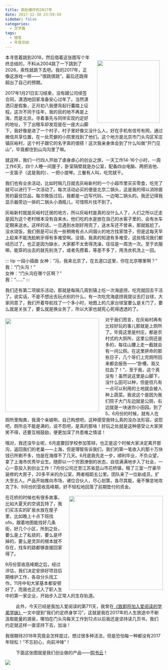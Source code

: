 ```yaml
---
title: 跳到爆炸的2017年
date: 2017-12-30 23:59:59
sidebar: false
categories:
  - 文学篇
tags:
  - 随笔
  - 年度总结
---
```


<img class="right" src="/images/2017/jump-jump.jpg" style="width: 200px; float: right; margin: 20px 10px 0 20px;">

<p class="paragraph">本寻思着跳到2018，然后借着这张图写个年终总结的，不料从2004跳了一下跳到了2026，索性就跳下去吧。我的2017年，正像这游戏一样——“很跳很跳”，最后还跳得超出了自己的预期。</p>

<p class="paragraph">2017年1月21日实习结束，没有跟公司续签合同，潇洒地回家准备安心过年了。当然潇洒只是假象，正月初八我便背起行囊踏上征程。这次不同于往年，我的目的地不再是上海，而是北京。寻着事先与同伴实现约定好的地址，下了出租车却发现是在一座大山脚下，我好像是进了一个村子，村子里好像又没什么人，好在手机有信号有网，通过微信共享位置，在一处荒僻的小院里找到了他们。这个地方是北京市门头沟区军庄镇灰峪村，这个村子跟它的名字真的很搭！这次我亲身体会到了什么叫做“开门见山”，毕竟都住到山沟沟里了嘛。</p>

<p class="paragraph">就这样，我们一行四人开始了虐身虐心的创业之旅，一天工作14-16个小时，一周工作6天，四个人睡一间屋子，卧室隔壁就是办公室，配备四台电脑、两把吉他、一支笛子（这是我的）、一把小提琴。三餐有人叫，吃完就干。</p>

<p class="paragraph">我们也有业余活动，比如时隔几日就去灰峪新村的一个小超市里买买零食，吃完了就可以进行下一次活动了。每次活动必买的便是北京二锅头，这是我的得以消除疲劳的最佳饮品，每次晚饭过后，我都是一边写代码，一边喝二锅头的。我还记得我显示器旁边一排的二锅头小酒瓶儿，可惜照片找不到了。</p>

<p class="paragraph">灰峪新村就是灰峪村迁居的地方，所以灰峪村是真的没什么人了，人们之所以迁走是因为这个老村根本没有自来水，他们吃的水是放在自己的水窖子里的，会有水车定期来送水。这样的话，一旦遇到水刚好用完了，送水车还不曾来，那就尴尬了。没水烧饭，我们倒是可以去一些稍微有点人间烟火的地方找家馆子，但是这每天早上起来不能洗脸刷牙得有多难受啊。没错，我真的知道有多难受，这些情况我们都经历过了。也正是因为缺水，大家都不太舍得洗澡，往往是一周洗一次。至于衣服嘛，能穿的出去的就先别洗了，或者先攒着，等差不多了，用洗衣机洗上一回。</p>

::: tip 一段小插曲
女神：“冯，我来北京了，在五道口这里，你在北京哪里啊？”<br/>
我：“门头沟！”<br/>
女神：“门头沟在哪个区啊？”<br/>
我：“……”
:::

<p class="paragraph">我们还有第二项娱乐活动，那就是每隔几周到镇上吃一次海底捞，吃完就回去干活了。说实话，不是不想出去玩点别的什么，有一次吃完海底捞我提议去打台球，大家同意了，我们开着导航找了一个多小时，地图上的几家台球室要么是关门了，要么就是关张了，要么就是换业务了，所以大家也就死心死得透透的了。</p>

<img class="left" src="/images/2017/mentougou.jpg" style="width: 300px; float: left; margin: 6px 20px 0 0;">

<p class="paragraph">对于我们而言，在灰峪村再有比较好玩的事儿那就是上厕所了。毕竟这里是村庄，都是农村式的大厕所，这里公厕还是多的，每往山腰上走一截就会有一间公厕。在这里拼命的那些日子，几个哥们上完厕所回来都会报告——“卧槽，我又拉血了！”，至于我，这个真没有！虽然说这里是山脚下，没什么田可以种，但是但凡有一点可以利用的土地就会被人种上蔬菜。我说这个是因为我们院子大门左边就是公厕，右边就是一块迷你小田园。到了5、6月份的时候，就有人在厕所里掏粪，我滴个亲娘咧，自己构想吧，这种感受我特么真的没办法形容。说怨吧，厕所总不能是满的，说不怨吧，是真的那啥！好玩之处就是这种感受让大家哭笑不得，还要互相鼓励，便更加深了共患难之情谊！</p>

<p class="paragraph">哦对，我还没毕业呢，6月底要回学校参加答辩，也正是这个时候大家决定离开那沟，返回我们的老巢——上海，但是理智告诉我们，我们的第一笔收入的那十万块钱已所剩不多，怕是在海撑不了几天。6月底我先走一步，顺利毕业，不负众望，拿了上海市优秀毕业生。随即以一个穷困潦倒的状态，自信满满地步入了社会，一心一意投入到创业工作！7月份公司迁至江苏省昆山市花桥镇，租了三室一厅豪华装修的大房子，20多平米的办公室，两者相距五公里。团队来了一位新成员，扩大至五人。产品开始推向市场，诸位合伙人，尽心划策，各尽其能，毫不懈怠地攻克了8、9月份的营收高峰期，好不轻松地回笼了前期垫付的资金。</p>

<img src="/images/2017/huaqiao.jpg" style="width: 300px; float: right; margin:6px 0 0 20px;">

<p class="paragraph">在花桥的时候也有很多故事，比如大夏天的空调瓦特了，我们买冻实的矿泉水放在屋子里，比如晚上十点下班找ofo，跟着地图能找好几条街，好几个小区，所到之处，要么是上了私锁的，要么是坏掉的，要么是灵异的根本就不存在，找车的路都够直接回家得了。</p>

<p class="paragraph">9月份营收高峰期之后，经过评估，我们决定安排好项目后期维护工作，各自分头找工作。11月中旬大家基本都安顿好了，而我也正式入了职人生中的第一家企业，开始步入正常人的生存轨道。</p>

<span style="margin-left: 34px;">此外，</span>今天已经是我加入爱阅读的第711天，我曾在[《致即将加入爱阅读的学弟学妹》](/writing/essays/致即将加入爱阅读的学弟学妹/)一文中提到“我们约定终身学习”，这就是我在2017年的人生旅途中不断汲取能量的源泉，哪怕在门头沟每天工作到12点以后我还是坚持读几页书，我们约定就这样一直坚持下去，加油！

<p class="paragraph">我很期待2018年究竟会怎样度过，想过很多种活法，但是恐怕每一种都没有2017年轻松！“不忘初心，向前冲锋”！</p>

<span style="margin-left: 34px;">下面</span>这张图就是我们创业做的产品——[购书云](http://www.goushuyun.com/)！</p>

<a href="http://www.goushuyun.com/" target="_blank">
  <img src="/images/2017/goushuyun.jpg">
</a>